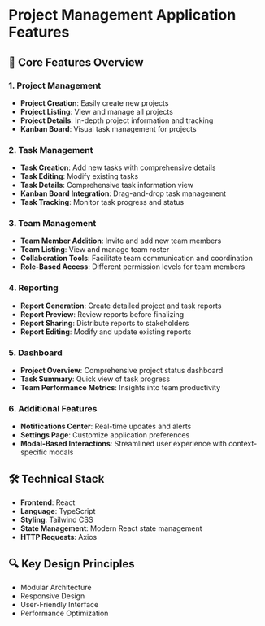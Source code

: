 # Project Management Application Features

## 🚀 Core Features Overview

### 1. Project Management
- **Project Creation**: Easily create new projects
- **Project Listing**: View and manage all projects
- **Project Details**: In-depth project information and tracking
- **Kanban Board**: Visual task management for projects

### 2. Task Management
- **Task Creation**: Add new tasks with comprehensive details
- **Task Editing**: Modify existing tasks
- **Task Details**: Comprehensive task information view
- **Kanban Board Integration**: Drag-and-drop task management
- **Task Tracking**: Monitor task progress and status

### 3. Team Management
- **Team Member Addition**: Invite and add new team members
- **Team Listing**: View and manage team roster
- **Collaboration Tools**: Facilitate team communication and coordination
- **Role-Based Access**: Different permission levels for team members

### 4. Reporting
- **Report Generation**: Create detailed project and task reports
- **Report Preview**: Review reports before finalizing
- **Report Sharing**: Distribute reports to stakeholders
- **Report Editing**: Modify and update existing reports

### 5. Dashboard
- **Project Overview**: Comprehensive project status dashboard
- **Task Summary**: Quick view of task progress
- **Team Performance Metrics**: Insights into team productivity

### 6. Additional Features
- **Notifications Center**: Real-time updates and alerts
- **Settings Page**: Customize application preferences
- **Modal-Based Interactions**: Streamlined user experience with context-specific modals

## 🛠 Technical Stack
- **Frontend**: React
- **Language**: TypeScript
- **Styling**: Tailwind CSS
- **State Management**: Modern React state management
- **HTTP Requests**: Axios

## 🔍 Key Design Principles
- Modular Architecture
- Responsive Design
- User-Friendly Interface
- Performance Optimization



